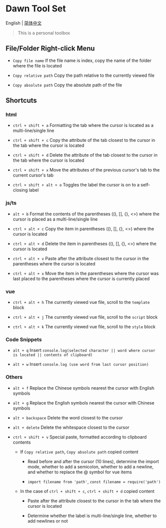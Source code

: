 # Dawn Tool Set

English | [简体中文](./README.zh-CN.md)

> This is a personal toolbox

## File/Folder Right-click Menu

- `Copy file name` If the file name is index, copy the name of the folder where the file is located

- `Copy relative path` Copy the path relative to the currently viewed file

- `Copy absolute path` Copy the absolute path of the file

## Shortcuts

### html

- `ctrl + shift + a` Formatting the tab where the cursor is located as a multi-line/single line

- `ctrl + shift + c` Copy the attribute of the tab closest to the cursor in the tab where the cursor is located

- `ctrl + shift + d` Delete the attribute of the tab closest to the cursor in the tab where the cursor is located

- `ctrl + shift + x` Move the attributes of the previous cursor's tab to the current cursor's tab

- `ctrl + shift + alt + o` Toggles the label the cursor is on to a self-closing label

### js/ts

- `alt + b` Format the contents of the parentheses ((), [], {}, <>) where the cursor is placed as a multi-line/single line

- `ctrl + alt + c` Copy the item in parentheses ((), [], {}, <>) where the cursor is located

- `ctrl + alt + d` Delete the item in parentheses ((), [], {}, <>) where the cursor is located

- `ctrl + alt + v` Paste after the attribute closest to the cursor in the parentheses where the cursor is located

- `ctrl + alt + x` Move the item in the parentheses where the cursor was last placed to the parentheses where the cursor is currently placed

### vue

- `ctrl + alt + h` The currently viewed vue file, scroll to the `template` block

- `ctrl + alt + j` The currently viewed vue file, scroll to the `script` block

- `ctrl + alt + k` The currently viewed vue file, scroll to the `style` block

### Code Snippets

- `alt + q` Insert `console.log(selected character || word where cursor is located || contents of clipboard)`

- `alt + w` Insert `console.log (use word from last cursor position)`

### Others

- `alt + f` Replace the Chinese symbols nearest the cursor with English symbols

- `alt + g` Replace the English symbols nearest the cursor with Chinese symbols

- `alt + backspace` Delete the word closest to the cursor

- `alt + delete` Delete the whitespace closest to the cursor

- `ctrl + shift + v` Special paste, formatted according to clipboard contents

  - If `Copy relative path`, `Copy absolute path` copied content

    - Read before and after the cursor (10 lines), determine the import mode, whether to add a semicolon, whether to add a newline, and whether to replace the @ symbol for vue items

    - `import filename from 'path'`, `const filename = require('path')`

  - In the case of `ctrl + shift + c`, `ctrl + shift + d` copied content

    - Paste after the attribute closest to the cursor in the tab where the cursor is located

    - Determine whether the label is multi-line/single line, whether to add newlines or not
